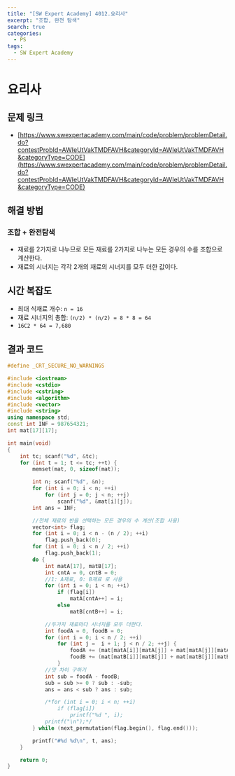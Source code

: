 ```yaml
---
title: "[SW Expert Academy] 4012.요리사"
excerpt: "조합, 완전 탐색"
search: true
categories:
  - PS
tags:
  - SW Expert Academy
---
```


# 요리사

## 문제 링크
- [https://www.swexpertacademy.com/main/code/problem/problemDetail.do?contestProbId=AWIeUtVakTMDFAVH&categoryId=AWIeUtVakTMDFAVH&categoryType=CODE](https://www.swexpertacademy.com/main/code/problem/problemDetail.do?contestProbId=AWIeUtVakTMDFAVH&categoryId=AWIeUtVakTMDFAVH&categoryType=CODE)

## 해결 방법
### 조합 + 완전탐색
- 재료를 2가지로 나누므로 모든 재료를 2가지로 나누는 모든 경우의 수를 조합으로 계산한다.
- 재료의 시너지는 각각 2개의 재료의 시너지를 모두 더한 값이다.

## 시간 복잡도
- 최대 식재료 개수: ```n = 16```
- 재료 시너지의 총합: ```(n/2) * (n/2) = 8 * 8 = 64```
- ```16C2 * 64 = 7,680```

## 결과 코드

```cpp
#define _CRT_SECURE_NO_WARNINGS

#include <iostream>
#include <cstdio>
#include <cstring>
#include <algorithm>
#include <vector>
#include <string>
using namespace std;
const int INF = 987654321;
int mat[17][17];

int main(void)
{
	int tc; scanf("%d", &tc);
	for (int t = 1; t <= tc; ++t) {
		memset(mat, 0, sizeof(mat));

		int n; scanf("%d", &n);
		for (int i = 0; i < n; ++i)
			for (int j = 0; j < n; ++j)
				scanf("%d", &mat[i][j]);
		int ans = INF;

		//전체 재료의 반을 선택하는 모든 경우의 수 계산(조합 사용)
		vector<int> flag;
		for (int i = 0; i < n - (n / 2); ++i)
			flag.push_back(0);
		for (int i = 0; i < n / 2; ++i)
			flag.push_back(1);
		do {
			int matA[17], matB[17];
			int cntA = 0, cntB = 0;
			//1: A재료, 0: B재료 로 사용
			for (int i = 0; i < n; ++i)
				if (flag[i])
					matA[cntA++] = i;
				else
					matB[cntB++] = i;

			//두가지 재료마다 시너지를 모두 더한다.
			int foodA = 0, foodB = 0;
			for (int i = 0; i < n / 2; ++i)
				for (int j =  i + 1; j < n / 2; ++j) {
					foodA += (mat[matA[i]][matA[j]] + mat[matA[j]][matA[i]]);
					foodB += (mat[matB[i]][matB[j]] + mat[matB[j]][matB[i]]);
				}
			//맛 차이 구하기
			int sub = foodA - foodB;
			sub = sub >= 0 ? sub : -sub;
			ans = ans < sub ? ans : sub;

			/*for (int i = 0; i < n; ++i)
				if (flag[i])
					printf("%d ", i);
			printf("\n");*/
		} while (next_permutation(flag.begin(), flag.end()));

		printf("#%d %d\n", t, ans);
	}

	return 0;
}
```
